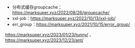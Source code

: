 + 分布式缓存groupcache：https://marksuper.xyz/2022/08/26/groupcache/
+ xxl-job：https://marksuper.xyz/2022/10/13/xxl-job/
+ err_group：https://marksuper.xyz/2021/10/15/error_group/

https://marksuper.xyz/2023/01/23/tunny/
、
https://marksuper.xyz/2023/12/23/ant/